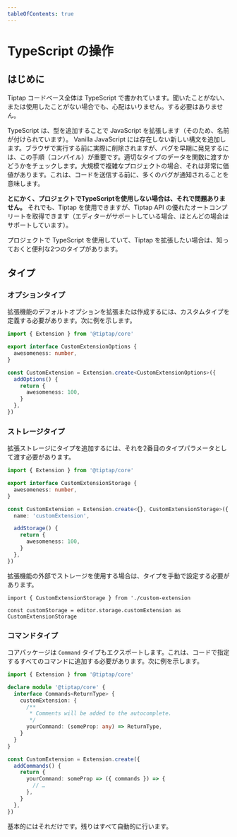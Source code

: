 ```yaml
---
tableOfContents: true
---
```


# TypeScript の操作

## はじめに

<!-- The whole Tiptap codebase is written in TypeScript. If you haven’t heard of it or never used it, no worries. You don’t have to. -->

<!-- TypeScript extends JavaScript by adding types (hence the name). It adds new syntax, which doesn’t exist in Vanilla JavaScript. It’s actually removed before running in the browser, but this step – the compilation – is important to find bugs early. It checks if you pass the right types of data to functions. For a big and complex project, that’s very valuable. It means we’ll get notified of lots of bugs, before shipping code to you. -->

Tiptap コードベース全体は TypeScript で書かれています。聞いたことがない、または使用したことがない場合でも、心配はいりません。する必要はありません。

TypeScript は、型を追加することで JavaScript を拡張します（そのため、名前が付けられています）。 Vanilla JavaScript には存在しない新しい構文を追加します。ブラウザで実行する前に実際に削除されますが、バグを早期に発見するには、この手順（コンパイル）が重要です。適切なタイプのデータを関数に渡すかどうかをチェックします。大規模で複雑なプロジェクトの場合、それは非常に価値があります。これは、コードを送信する前に、多くのバグが通知されることを意味します。

<!-- **Anyway, if you don’t use TypeScript in your project, that’s fine.** You will still be able to use Tiptap and nevertheless get a nice autocomplete for the Tiptap API (if your editor supports it, but most do). -->

<!-- If you are using TypeScript in your project and want to extend Tiptap, there are two types that are good to know about. -->

**とにかく、プロジェクトでTypeScriptを使用しない場合は、それで問題ありません。** それでも、Tiptap を使用できますが、Tiptap API の優れたオートコンプリートを取得できます（エディターがサポートしている場合、ほとんどの場合はサポートしています）。

プロジェクトで TypeScript を使用していて、Tiptap を拡張したい場合は、知っておくと便利な2つのタイプがあります。

## タイプ

### オプションタイプ

拡張機能のデフォルトオプションを拡張または作成するには、カスタムタイプを定義する必要があります。次に例を示します。

<!-- To extend or create default options for an extension, you’ll need to define a custom type, here is an example: -->

```ts
import { Extension } from '@tiptap/core'

export interface CustomExtensionOptions {
  awesomeness: number,
}

const CustomExtension = Extension.create<CustomExtensionOptions>({
  addOptions() {
    return {
      awesomeness: 100,
    }
  },
})
```

### ストレージタイプ

拡張ストレージにタイプを追加するには、それを2番目のタイプパラメータとして渡す必要があります。

<!-- To add types for your extension storage, you’ll have to pass that as a second type parameter. -->

```ts
import { Extension } from '@tiptap/core'

export interface CustomExtensionStorage {
  awesomeness: number,
}

const CustomExtension = Extension.create<{}, CustomExtensionStorage>({
  name: 'customExtension',

  addStorage() {
    return {
      awesomeness: 100,
    }
  },
})
```

<!-- When using storage outside of the extension you have to manually set the type. -->

拡張機能の外部でストレージを使用する場合は、タイプを手動で設定する必要があります。

```
import { CustomExtensionStorage } from './custom-extension

const customStorage = editor.storage.customExtension as CustomExtensionStorage
```

### コマンドタイプ

コアパッケージは `Command` タイプもエクスポートします。これは、コードで指定するすべてのコマンドに追加する必要があります。次に例を示します。

<!-- The core package also exports a `Command` type, which needs to be added to all commands that you specify in your code. Here is an example: -->

```ts
import { Extension } from '@tiptap/core'

declare module '@tiptap/core' {
  interface Commands<ReturnType> {
    customExtension: {
      /**
       * Comments will be added to the autocomplete.
       */
      yourCommand: (someProp: any) => ReturnType,
    }
  }
}

const CustomExtension = Extension.create({
  addCommands() {
    return {
      yourCommand: someProp => ({ commands }) => {
        // …
      },
    }
  },
})
```

基本的にはそれだけです。残りはすべて自動的に行います。

<!-- That’s basically it. We’re doing all the rest automatically. -->
